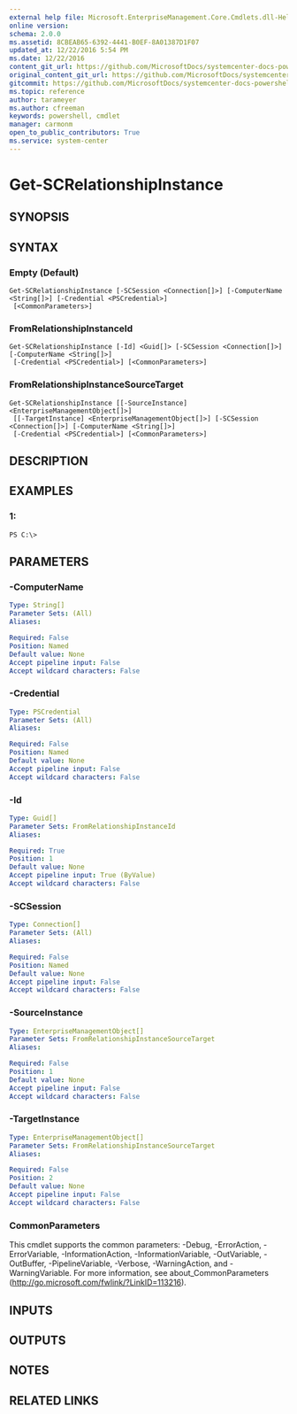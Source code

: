 ```yaml
---
external help file: Microsoft.EnterpriseManagement.Core.Cmdlets.dll-Help.xml
online version: 
schema: 2.0.0
ms.assetid: 8CBEAB65-6392-4441-B0EF-8A01387D1F07
updated_at: 12/22/2016 5:54 PM
ms.date: 12/22/2016
content_git_url: https://github.com/MicrosoftDocs/systemcenter-docs-powershell/blob/master/systemcenter-cmdlets/SystemCenter2016/OperationsManager/vlatest/Get-SCRelationshipInstance.md
original_content_git_url: https://github.com/MicrosoftDocs/systemcenter-docs-powershell/blob/master/systemcenter-cmdlets/SystemCenter2016/OperationsManager/vlatest/Get-SCRelationshipInstance.md
gitcommit: https://github.com/MicrosoftDocs/systemcenter-docs-powershell/blob/17c3a51bd892aad46c731d9f381f0704b4815004/systemcenter-cmdlets/SystemCenter2016/OperationsManager/vlatest/Get-SCRelationshipInstance.md
ms.topic: reference
author: tarameyer
ms.author: cfreeman
keywords: powershell, cmdlet
manager: carmonm
open_to_public_contributors: True
ms.service: system-center
---
```


# Get-SCRelationshipInstance

## SYNOPSIS

## SYNTAX

### Empty (Default)
```
Get-SCRelationshipInstance [-SCSession <Connection[]>] [-ComputerName <String[]>] [-Credential <PSCredential>]
 [<CommonParameters>]
```

### FromRelationshipInstanceId
```
Get-SCRelationshipInstance [-Id] <Guid[]> [-SCSession <Connection[]>] [-ComputerName <String[]>]
 [-Credential <PSCredential>] [<CommonParameters>]
```

### FromRelationshipInstanceSourceTarget
```
Get-SCRelationshipInstance [[-SourceInstance] <EnterpriseManagementObject[]>]
 [[-TargetInstance] <EnterpriseManagementObject[]>] [-SCSession <Connection[]>] [-ComputerName <String[]>]
 [-Credential <PSCredential>] [<CommonParameters>]
```

## DESCRIPTION

## EXAMPLES

### 1:
```
PS C:\>
```

## PARAMETERS

### -ComputerName
```yaml
Type: String[]
Parameter Sets: (All)
Aliases: 

Required: False
Position: Named
Default value: None
Accept pipeline input: False
Accept wildcard characters: False
```

### -Credential
```yaml
Type: PSCredential
Parameter Sets: (All)
Aliases: 

Required: False
Position: Named
Default value: None
Accept pipeline input: False
Accept wildcard characters: False
```

### -Id
```yaml
Type: Guid[]
Parameter Sets: FromRelationshipInstanceId
Aliases: 

Required: True
Position: 1
Default value: None
Accept pipeline input: True (ByValue)
Accept wildcard characters: False
```

### -SCSession
```yaml
Type: Connection[]
Parameter Sets: (All)
Aliases: 

Required: False
Position: Named
Default value: None
Accept pipeline input: False
Accept wildcard characters: False
```

### -SourceInstance
```yaml
Type: EnterpriseManagementObject[]
Parameter Sets: FromRelationshipInstanceSourceTarget
Aliases: 

Required: False
Position: 1
Default value: None
Accept pipeline input: False
Accept wildcard characters: False
```

### -TargetInstance
```yaml
Type: EnterpriseManagementObject[]
Parameter Sets: FromRelationshipInstanceSourceTarget
Aliases: 

Required: False
Position: 2
Default value: None
Accept pipeline input: False
Accept wildcard characters: False
```

### CommonParameters
This cmdlet supports the common parameters: -Debug, -ErrorAction, -ErrorVariable, -InformationAction, -InformationVariable, -OutVariable, -OutBuffer, -PipelineVariable, -Verbose, -WarningAction, and -WarningVariable. For more information, see about_CommonParameters (http://go.microsoft.com/fwlink/?LinkID=113216).

## INPUTS

## OUTPUTS

## NOTES

## RELATED LINKS

